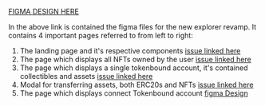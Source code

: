 [FIGMA DESIGN HERE](https://www.figma.com/file/e1Xb0n8gPQ2yKkTco1h7UB?type=design)

In the above link is contained the figma files for the new explorer revamp. It contains 4 important pages referred to from left to right:

1. The landing page and it's respective components [issue linked here](https://github.com/Starknet-Africa-Edu/TBA-FRONTEND/issues/36)
2. The page which displays all NFTs owned by the user [issue linked here](https://github.com/Starknet-Africa-Edu/TBA-FRONTEND/issues/37)
3. The page which displays a single tokenbound account, it's contained collectibles and assets [issue linked here](https://github.com/Starknet-Africa-Edu/TBA-FRONTEND/issues/38)
4. Modal for transferring assets, both ERC20s and NFTs [issue linked here](https://github.com/Starknet-Africa-Edu/TBA-FRONTEND/issues/44)
5. The page which displays connect Tokenbound account [figma Design](https://www.figma.com/design/ZScIKYIid05JolyRKqjRpU/TBA?m=auto&t=fpT5Av7N73GkSfXE-6)

